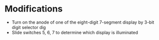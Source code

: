 # Modifications
* Turn on the anode of one of the eight-digit 7-segment display by 3-bit digit selector dig
* Slide switches 5, 6, 7 to determine which display is illuminated
